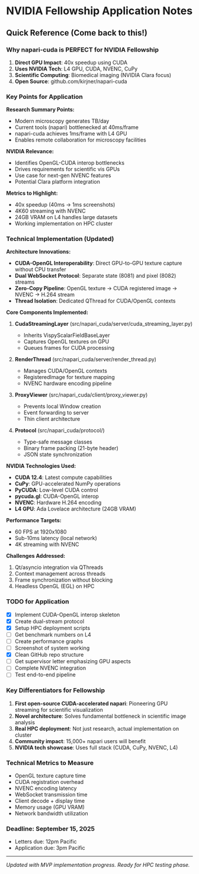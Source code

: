 # NVIDIA Fellowship Application Notes

## Quick Reference (Come back to this!)

### Why napari-cuda is PERFECT for NVIDIA Fellowship

1. **Direct GPU Impact**: 40x speedup using CUDA
2. **Uses NVIDIA Tech**: L4 GPU, CUDA, NVENC, CuPy
3. **Scientific Computing**: Biomedical imaging (NVIDIA Clara focus)
4. **Open Source**: github.com/kirjner/napari-cuda

### Key Points for Application

**Research Summary Points:**
- Modern microscopy generates TB/day
- Current tools (napari) bottlenecked at 40ms/frame
- napari-cuda achieves 1ms/frame with L4 GPU
- Enables remote collaboration for microscopy facilities

**NVIDIA Relevance:**
- Identifies OpenGL-CUDA interop bottlenecks
- Drives requirements for scientific vis GPUs
- Use case for next-gen NVENC features
- Potential Clara platform integration

**Metrics to Highlight:**
- 40x speedup (40ms → 1ms screenshots)
- 4K60 streaming with NVENC
- 24GB VRAM on L4 handles large datasets
- Working implementation on HPC cluster

### Technical Implementation (Updated)

**Architecture Innovations:**
- **CUDA-OpenGL Interoperability**: Direct GPU-to-GPU texture capture without CPU transfer
- **Dual WebSocket Protocol**: Separate state (8081) and pixel (8082) streams
- **Zero-Copy Pipeline**: OpenGL texture → CUDA registered image → NVENC → H.264 stream
- **Thread Isolation**: Dedicated QThread for CUDA/OpenGL contexts

**Core Components Implemented:**
1. **CudaStreamingLayer** (src/napari_cuda/server/cuda_streaming_layer.py)
   - Inherits VispyScalarFieldBaseLayer
   - Captures OpenGL textures on GPU
   - Queues frames for CUDA processing

2. **RenderThread** (src/napari_cuda/server/render_thread.py)
   - Manages CUDA/OpenGL contexts
   - RegisteredImage for texture mapping
   - NVENC hardware encoding pipeline

3. **ProxyViewer** (src/napari_cuda/client/proxy_viewer.py)
   - Prevents local Window creation
   - Event forwarding to server
   - Thin client architecture

4. **Protocol** (src/napari_cuda/protocol/)
   - Type-safe message classes
   - Binary frame packing (21-byte header)
   - JSON state synchronization

**NVIDIA Technologies Used:**
- **CUDA 12.4**: Latest compute capabilities
- **CuPy**: GPU-accelerated NumPy operations
- **PyCUDA**: Low-level CUDA control
- **pycuda.gl**: CUDA-OpenGL interop
- **NVENC**: Hardware H.264 encoding
- **L4 GPU**: Ada Lovelace architecture (24GB VRAM)

**Performance Targets:**
- 60 FPS at 1920x1080
- Sub-10ms latency (local network)
- 4K streaming with NVENC

**Challenges Addressed:**
1. Qt/asyncio integration via QThreads
2. Context management across threads
3. Frame synchronization without blocking
4. Headless OpenGL (EGL) on HPC

### TODO for Application
- [x] Implement CUDA-OpenGL interop skeleton
- [x] Create dual-stream protocol
- [x] Setup HPC deployment scripts
- [ ] Get benchmark numbers on L4
- [ ] Create performance graphs
- [ ] Screenshot of system working
- [x] Clean GitHub repo structure
- [ ] Get supervisor letter emphasizing GPU aspects
- [ ] Complete NVENC integration
- [ ] Test end-to-end pipeline

### Key Differentiators for Fellowship
1. **First open-source CUDA-accelerated napari**: Pioneering GPU streaming for scientific visualization
2. **Novel architecture**: Solves fundamental bottleneck in scientific image analysis
3. **Real HPC deployment**: Not just research, actual implementation on cluster
4. **Community impact**: 15,000+ napari users will benefit
5. **NVIDIA tech showcase**: Uses full stack (CUDA, CuPy, NVENC, L4)

### Technical Metrics to Measure
- OpenGL texture capture time
- CUDA registration overhead  
- NVENC encoding latency
- WebSocket transmission time
- Client decode + display time
- Memory usage (GPU VRAM)
- Network bandwidth utilization

### Deadline: September 15, 2025
- Letters due: 12pm Pacific
- Application due: 3pm Pacific

---
*Updated with MVP implementation progress. Ready for HPC testing phase.*